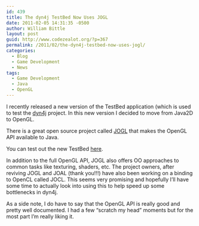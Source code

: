```yaml
---
id: 439
title: The dyn4j TestBed Now Uses JOGL
date: 2011-02-05 14:31:35 -0500
author: William Bittle
layout: post
guid: http://www.codezealot.org/?p=367
permalink: /2011/02/the-dyn4j-testbed-now-uses-jogl/
categories:
  - Blog
  - Game Development
  - News
tags:
  - Game Development
  - Java
  - OpenGL
---
```

I recently released a new version of the TestBed application (which is used to test the [dyn4j](http://www.dyn4j.org/) project. In this new version I decided to move from Java2D to OpenGL.

There is a great open source project called <a onclick="javascript:pageTracker._trackPageview('/outgoing/www.jogamp.org');"  href="http://www.jogamp.org">JOGL</a> that makes the OpenGL API available to Java.

You can test out the new TestBed [here](http://www.dyn4j.org/TestBed/latest/dyn4j-TestBed.jnlp).

In addition to the full OpenGL API, JOGL also offers OO approaches to common tasks like texturing, shaders, etc. The project owners, after reviving JOGL and JOAL (thank you!!!) have also been working on a binding to OpenCL called JOCL. This seems very promising and hopefully I&#8217;ll have some time to actually look into using this to help speed up some bottlenecks in dyn4j.

As a side note, I do have to say that the OpenGL API is really good and pretty well documented. I had a few &#8220;scratch my head&#8221; moments but for the most part I&#8217;m really liking it.